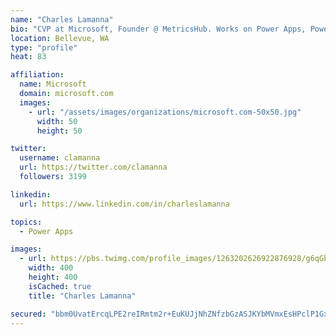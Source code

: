 ```yaml
---
name: "Charles Lamanna"
bio: "CVP at Microsoft, Founder @ MetricsHub. Works on Power Apps, Power Automate, Power Virtual Agent, Common Data Service and Dynamics 365."
location: Bellevue, WA
type: "profile"
heat: 83

affiliation:
  name: Microsoft
  domain: microsoft.com
  images:
    - url: "/assets/images/organizations/microsoft.com-50x50.jpg"
      width: 50
      height: 50

twitter:
  username: clamanna
  url: https://twitter.com/clamanna
  followers: 3199

linkedin:
  url: https://www.linkedin.com/in/charleslamanna

topics:
  - Power Apps

images:
  - url: https://pbs.twimg.com/profile_images/1263202626922876928/g6qGbHZ-_400x400.jpg
    width: 400
    height: 400
    isCached: true
    title: "Charles Lamanna"

secured: "bbm0UvatErcqLPE2reIRmtm2r+EuKUJjNhZNfzbGzASJKYbMVmxEsHPclP1GxU/6K8tUJUOtetnkArYgKHNZm3w9xF58j+SZcxjbSmK31DqvPMmdM6lYss0DAk7hYp27me0YNxpuvFHn1PftNcXbWjMNlsOy9SsZXimdDWjKdZQOfPA/QANDseBpu0mDvoJvOGEsimOOhCEIeHhfSD0bBWlby0TziByl5rsQ1d4VF/OKpKcfvOLTtGZqH7UuKNAb9lEQ6R/YNExN9hApc1wdfhSlyZXkS130qlF+sM3kmvUJPV4PCl1ziyA3LB3JUJfwvHwtBQjKpOkbnCj3cfoVsHMj91Ze7HsU/1LG5I7slub1sAFeKIPFk05TR5ZsNMKuWpzP55s7suO5UrcqVCFue1QWaC53PV4AN5uD09rMTbQ=;WXiOU+LoWeTdXwd2W575PQ=="
---
```


